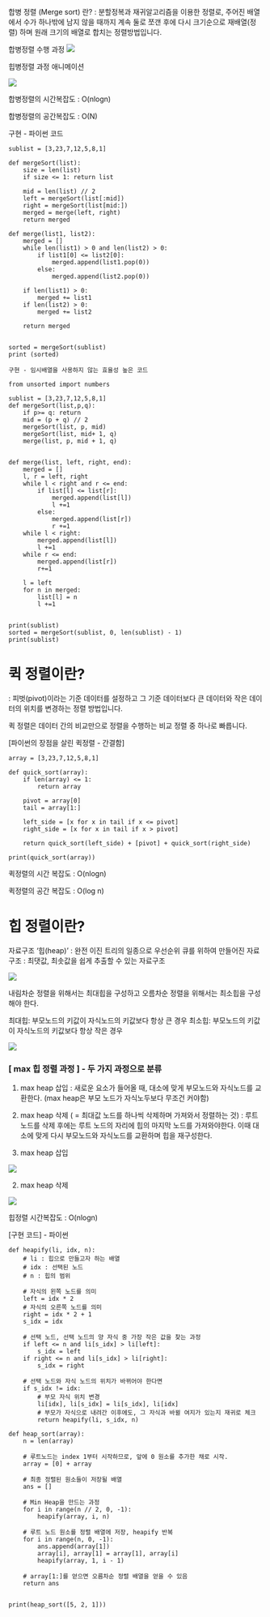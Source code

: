합병 정렬 (Merge sort) 란?
: 분할정복과 재귀알고리즘을 이용한 정렬로, 주어진 배열에서 수가 하나밖에 남지 않을 때까지 계속 둘로 쪼갠 후에 다시 크기순으로 재배열(정렬) 하며 원래 크기의 배열로 합치는 정렬방법입니다.


합병정렬 수행 과정
![](https://blog.kakaocdn.net/dn/PUUSl/btrPyLrERw7/qZEAvP1F7kSEu4lxRnUYI1/img.png)

힙병정렬 과정 애니메이션

![](https://blog.kakaocdn.net/dn/rZMkq/btrPwy1gkr9/vY7jHAlKe40jPgmkDFiHM1/img.gif)

합병정렬의 시간복잡도 : O(nlogn) 

합병정렬의 공간복잡도 : O(N)



구현 - 파이썬 코드
```
sublist = [3,23,7,12,5,8,1]

def mergeSort(list):
	size = len(list)
	if size <= 1: return list

	mid = len(list) // 2
	left = mergeSort(list[:mid])
	right = mergeSort(list[mid:])
	merged = merge(left, right)
	return merged

def merge(list1, list2):
	merged = []
	while len(list1) > 0 and len(list2) > 0:
		if list1[0] <= list2[0]:
			merged.append(list1.pop(0))
		else:
			merged.append(list2.pop(0))

	if len(list1) > 0:
		merged += list1
	if len(list2) > 0:
		merged += list2

	return merged


sorted = mergeSort(sublist)
print (sorted)
```

```
구현 - 임시배열을 사용하지 않는 효율성 높은 코드

from unsorted import numbers

sublist = [3,23,7,12,5,8,1]
def mergeSort(list,p,q):
	if p>= q: return
	mid = (p + q) // 2
	mergeSort(list, p, mid)
	mergeSort(list, mid+ 1, q)
	merge(list, p, mid + 1, q)


def merge(list, left, right, end):
	merged = []
	l, r = left, right
	while l < right and r <= end:
		if list[l] <= list[r]:
			merged.append(list[l])
			l +=1
		else:
			merged.append(list[r])
			r +=1
	while l < right:
		merged.append(list[l])
		l +=1
	while r <= end:
		merged.append(list[r])
		r+=1

	l = left
	for n in merged:
		list[l] = n	
		l +=1


print(sublist)
sorted = mergeSort(sublist, 0, len(sublist) - 1)
print(sublist)
```

# 퀵 정렬이란?
: 피벗(pivot)이라는 기준 데이터를 설정하고 그 기준 데이터보다 큰 데이터와 작은 데이터의 위치를 변경하는 정렬 방법입니다.

퀵 정렬은 데이터 간의 비교만으로 정렬을 수행하는 비교 정렬 중 하나로 빠릅니다.



[파이썬의 장점을 살린 퀵정렬 - 간결함]
```
array = [3,23,7,12,5,8,1]

def quick_sort(array):
	if len(array) <= 1:
		return array

	pivot = array[0]
	tail = array[1:]

	left_side = [x for x in tail if x <= pivot]
	right_side = [x for x in tail if x > pivot]

	return quick_sort(left_side) + [pivot] + quick_sort(right_side)

print(quick_sort(array))
```

퀵정렬의 시간 복잡도 : O(nlogn) 

퀵정렬의 공간 복잡도 :  O(log n)





# 힙 정렬이란?
자료구조 ‘힙(heap)’
: 완전 이진 트리의 일종으로 우선순위 큐를 위하여 만들어진 자료구조
: 최댓값, 최솟값을 쉽게 추출할 수 있는 자료구조

![](https://blog.kakaocdn.net/dn/KRtAq/btrPyuKHOE4/OPLCZ9NAuiIQnEL079X4I1/img.png)

내림차순 정렬을 위해서는 최대힙을 구성하고 오름차순 정렬을 위해서는 최소힙을 구성해야 한다. 


최대힙: 부모노드의 키값이 자식노드의 키값보다 항상 큰 경우
최소힙: 부모노드의 키값이 자식노드의 키값보다 항상 작은 경우

![](https://blog.kakaocdn.net/dn/9eGGT/btrPuPvNQt4/EqyMnzWM6mU4wa6E4ak0H0/img.gif)

### [ max 힙 정렬 과정 ] - 두 가지 과정으로 분류
1) max heap 삽입
: 새로운 요소가 들어올 때, 대소에 맞게 부모노드와 자식노드를 교환한다. (max heap은 부모 노드가 자식노두보다 무조건 커야함)

2) max heap 삭제 ( = 최대값 노드를 하나씩 삭제하며 가져와서 정렬하는 것)
: 루트 노드를 삭제 후에는 루트 노드의 자리에 힙의 마지막 노드를 가져와야한다.
이때 대소에 맞게 다시 부모노드와 자식노드를 교환하며 힙을 재구성한다.

3) max heap 삽입

![](https://blog.kakaocdn.net/dn/cufze1/btrPy81n6HU/9pJl8QOgjwJ0KDtekTyOf1/img.png)

2) max heap 삭제

![](https://blog.kakaocdn.net/dn/cqqjGn/btrPynSw9SE/9wtXnvqu7pMP6HBwyhkBN0/img.png)

힙정렬 시간복잡도 : O(nlogn) 



[구현 코드] - 파이썬
```
def heapify(li, idx, n):
    # li : 힙으로 만들고자 하는 배열
    # idx : 선택된 노드
    # n : 힙의 범위

    # 자식의 왼쪽 노드를 의미
    left = idx * 2
    # 자식의 오른쪽 노드를 의미
    right = idx * 2 + 1
    s_idx = idx

    # 선택 노드, 선택 노드의 양 자식 중 가장 작은 값을 찾는 과정
    if left <= n and li[s_idx] > li[left]:
        s_idx = left
    if right <= n and li[s_idx] > li[right]:
        s_idx = right

    # 선택 노드와 자식 노드의 위치가 바뀌어야 한다면
    if s_idx != idx:
        # 부모 자식 위치 변경
        li[idx], li[s_idx] = li[s_idx], li[idx]
        # 부모가 자식으로 내려간 이후에도, 그 자식과 바뀔 여지가 있는지 재귀로 체크
        return heapify(li, s_idx, n)

def heap_sort(array):
    n = len(array)

    # 루트노드는 index 1부터 시작하므로, 앞에 0 원소를 추가한 채로 시작.
    array = [0] + array

    # 최종 정렬된 원소들이 저장될 배열
    ans = []

    # Min Heap을 만드는 과정
    for i in range(n // 2, 0, -1):
        heapify(array, i, n)

    # 루트 노드 원소를 정렬 배열에 저장, heapify 반복
    for i in range(n, 0, -1):
        ans.append(array[1])
        array[i], array[1] = array[1], array[i]
        heapify(array, 1, i - 1)

    # array[1:]를 얻으면 오름차순 정렬 배열을 얻을 수 있음
    return ans


print(heap_sort([5, 2, 1]))
```
























